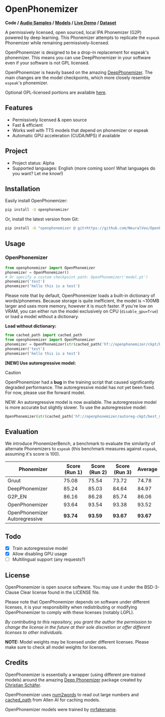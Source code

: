 # OpenPhonemizer

**Code / [Audio Samples](https://neuralvox.github.io/OpenPhonemizer/) / [Models](https://huggingface.co/openphonemizer/ckpt) / [Live Demo](https://huggingface.co/spaces/openphonemizer/PhonemizerHub) / [Dataset](https://huggingface.co/datasets/mrfakename/ipa-phonemes-word-pairs)**

A permissively licensed, open sourced, local IPA Phonemizer (G2P) powered by deep learning. This Phonemizer attempts to replicate the `espeak` Phonemizer while remaining permissively-licensed.

OpenPhonemizer is designed to be a drop-in replacement for espeak's phonemizer. This means you can use DeepPhonemizer in your software even if your software is not GPL licensed.

OpenPhonemizer is heavily based on the amazing [DeepPhonemizer](https://github.com/as-ideas/DeepPhonemizer). The main changes are the model checkpoints, which more closely resemble `espeak`'s phonemizer.

Optional GPL-licensed portions are available [here](https://github.com/NeuralVox/OpenPhonemizer-GPL).

## Features

* Permissively licensed & open source
* Fast & efficient
* Works well with TTS models that depend on phonemizer or espeak
* Automatic GPU acceleration (CUDA/MPS) if available

## Project

* Project status: Alpha
* Supported languages: English (more coming soon! What languages do you want? Let me know!)

## Installation

Easily install OpenPhonemizer:

```bash
pip install -U openphonemizer
```

Or, install the latest version from Git:

```bash
pip install -U "openphonemizer @ git+https://github.com/NeuralVox/OpenPhonemizer"
```

## Usage

### OpenPhonemizer

```python
from openphonemizer import OpenPhonemizer
phonemizer = OpenPhonemizer()
# Or specify a custom checkpoint path: OpenPhonemizer('model.pt')
phonemizer('test')
phonemizer('hello this is a test')
```

Please note that by default, OpenPhonemizer loads a built-in dictionary of words/phonemes. Because storage is quite inefficient, the model is ~100MB larger and uses more memory, however it is _much_ faster. If you're low on VRAM, you can either run the model exclusively on CPU (`disable_gpu=True`) or load a model without a dictionary.

**Load without dictionary:**

```python
from cached_path import cached_path
from openphonemizer import OpenPhonemizer
phonemizer = OpenPhonemizer(str(cached_path('hf://openphonemizer/ckpt/best_model_no_optim.pt'))) # add disable_gpu=True to run on CPU only
phonemizer('test')
phonemizer('hello this is a test')
```

**[NEW] Use autoregressive model:**

> [!CAUTION]
> OpenPhonemizer had a **bug** in the training script that caused significantly degraded performance. The autoregressive model has not yet been fixed. For now, please use the forward model.

NEW: An autoregressive model is now available. The autoregressive model is more accurate but slightly slower. To use the autoregressive model:

```python
OpenPhonemizer(str(cached_path('hf://openphonemizer/autoreg-ckpt/best_model.pt')))
```

## Evaluation

We introduce PhonemizerBench, a benchmark to evaluate the similarity of alternate Phonemizers to `espeak` (this benchmark measures against `espeak`, assuming it's score is 100).

| Phonemizer                    | Score (Run 1) | Score (Run 2) | Score (Run 3) | Average   |
| ----------------------------- | ------------- | ------------- | ------------- | --------- |
| Gruut                         | 75.08         | 75.54         | 73.72         | 74.78     |
| DeepPhonemizer                | 85.24         | 85.03         | 84.64         | 84.97     |
| G2P_EN                        | 86.16         | 86.28         | 85.74         | 86.06     |
| OpenPhonemizer                | 93.64         | 93.54         | 93.38         | 93.52     |
| OpenPhonemizer Autoregressive | **93.74**     | **93.59**     | **93.67**     | **93.67** |

## Todo

- [x] Train autoregressive model
- [x] Allow disabling GPU usage
- [ ] Multilingual support (any requests?)

## License

OpenPhonemizer is open source software. You may use it under the BSD-3-Clause Clear license found in the LICENSE file.

Please note that OpenPhonemizer depends on software under different licenses, it is your responsibility when redistributing or modifying OpenPhonemizer to comply with these licenses (notably LGPL).

*By contributing to this repository, you grant the author the permission to change the license in the future at their sole discretion or offer different licenses to other individuals.*

**NOTE:** Model weights may be licensed under different licenses. Please make sure to check all model weights for licenses.

## Credits

OpenPhonemizer is essentially a wrapper (using different pre-trained models) around the amazing [Deep Phonemizer](https://github.com/as-ideas/DeepPhonemizer) package created by [Christian Schäfer](https://github.com/cschaefer26).

OpenPhonemizer uses [num2words](https://github.com/savoirfairelinux/num2words) to read out large numbers and [cached_path](https://github.com/allenai/cached_path) from Allen AI for caching models.

OpenPhonemizer models were trained by [mrfakename](https://twitter.com/realmrfakename).

